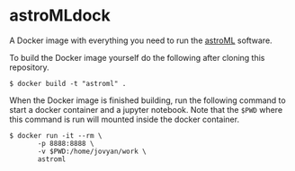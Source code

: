 astroMLdock
=============

A Docker image with everything you need to run the [astroML](http://www.astroml.org/) software.

To build the Docker image yourself do the following after cloning this repository.

```
$ docker build -t "astroml" .
```

When the Docker image is finished building, run the following command to start
a docker container and a jupyter notebook. Note that the `$PWD` where this
command is run will mounted inside the docker container.

```
$ docker run -it --rm \
       -p 8888:8888 \
       -v $PWD:/home/jovyan/work \
       astroml
```
